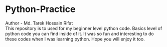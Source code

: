 # Python-Practice
Author - Md. Tarek Hossain Rifat
<br>
This repository is to used for my beginner level python code. Basics level of python code you can find inside of it. It was so fun and interesting to do these codes when I was learning python. Hope you will enjoy it too.
